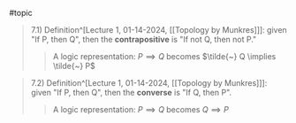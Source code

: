 #topic

>7.1) Definition^[Lecture 1, 01-14-2024, [[Topology by Munkres]]]: given "If P, then Q", then the **contrapositive** is "If not Q, then not P."
>>A logic representation: $P \implies Q$ becomes $\tilde{~} Q \implies \tilde{~} P$

>7.2) Definition^[Lecture 1, 01-14-2024, [[Topology by Munkres]]]: given "If P, then Q", then the **converse** is "If Q, then P".
>>A logic representation: $P \implies Q$ becomes $Q \implies P$